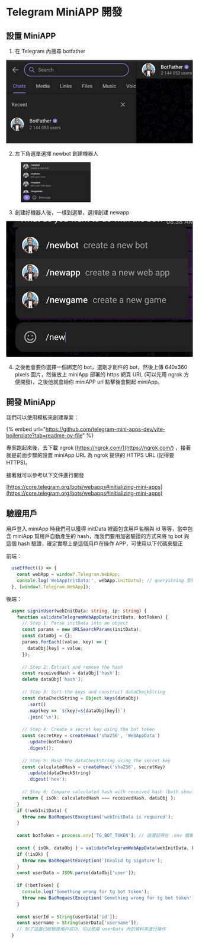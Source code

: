# Telegram MiniAPP 開發

## 設置 MiniAPP

1. 在 Telegram 內搜尋 botfather

![](<.gitbook/assets/截圖 2024-11-15 上午9.46.29.png>)

2. 左下角選單選擇 newbot 創建機器人

<div align="left">

<figure><img src=".gitbook/assets/截圖 2024-11-15 上午9.47.34.png" alt="" width="188"><figcaption></figcaption></figure>

</div>

3. 創建好機器人後，一樣到選單，選擇創建 newapp

![](<.gitbook/assets/截圖 2024-11-15 上午9.48.59.png>)

4. 之後他會要你選擇一個綁定的 bot，選剛才創件的 bot，然後上傳 640x360 pixels 圖片，然後放上 miniApp 部署的 https 網頁 URL (可以先用 ngrok 方便開發)，之後他就會給你 miniAPP url 點擊後會開起 miniApp。

## 開發 MiniApp

我們可以使用模板來創建專案：

{% embed url="https://github.com/telegram-mini-apps-dev/vite-boilerplate?tab=readme-ov-file" %}

專案跑起來後，去下載 ngrok [https://ngrok.com/](https://ngrok.com/) ，接著就是前面步驟的設置 miniApp URL 為 ngrok 提供的 HTTPS URL (記得要 HTTPS)。

接著就可以參考以下文件進行開發 &#x20;

[https://core.telegram.org/bots/webapps#initializing-mini-apps](https://core.telegram.org/bots/webapps#initializing-mini-apps)

## 驗證用戶

用戶登入 miniApp 時我們可以獲得 initData 裡面包含用戶名稱與 id 等等，當中包含 miniApp 幫用戶自動產生的 hash，而我們要用加密驗證的方式來將 tg bot 與這個 hash 驗證，確定實際上是這個用戶在操作 APP，可使用以下代碼來驗正

前端：

```javascript
  useEffect(() => {
    const webApp = window?.Telegram.WebApp;
    console.log('WebAppInitData:', webApp.initData); // querystring 型態
  }, [window?.Telegram.WebApp]);
```

後端：

```typescript
  async signinUser(webInitData: string, ip: string) {
    function validateTelegramWebAppData(initData, botToken) {
      // Step 1: Parse initData into an object
      const params = new URLSearchParams(initData);
      const dataObj = {};
      params.forEach((value, key) => {
        dataObj[key] = value;
      });
    
      // Step 2: Extract and remove the hash
      const receivedHash = dataObj['hash'];
      delete dataObj['hash'];
    
      // Step 3: Sort the keys and construct dataCheckString
      const dataCheckString = Object.keys(dataObj)
        .sort()
        .map(key => `${key}=${dataObj[key]}`)
        .join('\n');
    
      // Step 4: Create a secret key using the bot token
      const secretKey = createHmac('sha256', 'WebAppData')
        .update(botToken)
        .digest();
    
      // Step 5: Hash the dataCheckString using the secret key
      const calculatedHash = createHmac('sha256', secretKey)
        .update(dataCheckString)
        .digest('hex');
    
      // Step 6: Compare calculated hash with received hash (both should be lowercase)
      return { isOk: calculatedHash === receivedHash, dataObj };
    }
    if (!webInitData) {
      throw new BadRequestException('webInitData is required');
    }
    
    const botToken = process.env['TG_BOT_TOKEN']; // 這邊記得在 .env 檔案放上 TG_BOT_TOKEN 
    
    const { isOk, dataObj } = validateTelegramWebAppData(webInitData, botToken)
    if (!isOk) {
      throw new BadRequestException('Invalid tg sigature');
    }
    const userData = JSON.parse(dataObj['user']);
    
    if (!botToken) {
      console.log('Something wrong for tg bot token');
      throw new BadRequestException('Something wrong for tg bot token');
    }

    const userId = String(userData['id']);
    const username = String(userData['username']);
    // 到了這邊已經驗證用戶成功，可以使用 userData 內的資料來進行操作
  }
```

